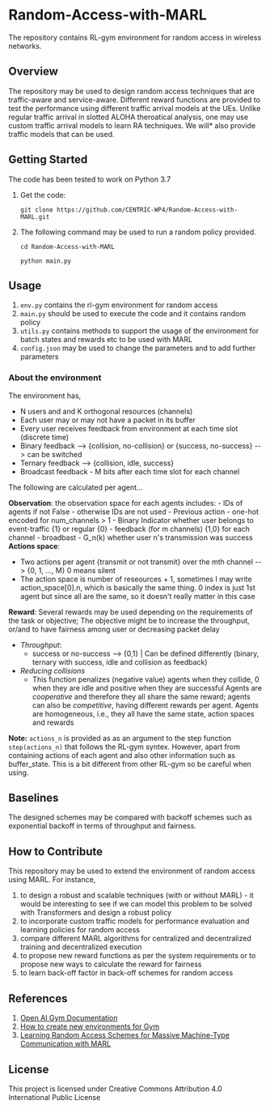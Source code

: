 # Random-Access-with-MARL
The repository contains RL-gym environment for random access in wireless networks. 

## Overview
The repository may be used to design random access techniques that are traffic-aware and service-aware. 
Different reward functions are provided to test the performance using different traffic arrival models at the UEs. 
Unlike regular traffic arrival in slotted ALOHA theroatical analysis, one may use custom traffic arrival models to learn RA techniques. We will* also provide traffic models that can be used.  

## Getting Started
The code has been tested to work on Python 3.7 

1. Get the code:
    ```
    git clone https://github.com/CENTRIC-WP4/Random-Access-with-MARL.git
    ```
3. The following command may be used to run a random policy provided. 
    ```
    cd Random-Access-with-MARL
    ```
    ```
   python main.py
    ```
## Usage

1. `env.py` contains the rl-gym environment for random access
2. `main.py` should be used to execute the code and it contains random policy
3. `utils.py` contains methods to support the usage of the environment for batch states and rewards etc to be used with MARL
4. `config.json` may be used to change the parameters and to add further parameters
### About the environment

The environment has,

- N users and and K orthogonal resources (channels)
- Each user may or may not have a packet in its buffer
- Every user receives feedback from environment at each time slot (discrete time)
- Binary feedback --> {collision, no-collision} or {success, no-success} --> can be switched
- Ternary feedback --> {collision, idle, success}
- Broadcast feedback - M bits after each time slot for each channel

The following are calculated per agent...
    
**Observation**:
the observation space for each agents includes: 
    - IDs of agents if not False - otherwise IDs are not used
    - Previous action - one-hot encoded for num_channels > 1
    - Binary Indicator whether user belongs to event-traffic {1} or regular {0}
    - feedback (for m channels) {1,0} for each channel - broadbast
    - G_n(k) whether user n's transmission was success
**Actions space**:
- Two actions per agent {transmit or not transmit} over the mth channel --> {0, 1, ..., M}
0 means silent
- The action space is number of reseources + 1, sometimes I may write action_space[0].n, which is basically the same thing. 0 index is just 1st agent but since all are the same, so it doesn't really matter in this case
        
**Reward**:
Several rewards may be used depending on the requirements of the task or objective; 
The objective might be to increase the throughput, or/and to have fairness among user or decreasing packet delay
- *Throughput*:
    - success or no-success --> {0,1} | Can be defined differently (binary, ternary with success, idle and collision as feedback)
- *Reducing collisions*
    - This function penalizes (negative value) agents when they collide, 0 when they are idle and positive when they are successful
Agents are *cooperative* and therefore they all share the same reward; agents can also be *competitive*, having different rewards per agent. 
Agents are homogeneous, i.e., they all have the same state, action spaces and rewards

**Note:** `actions_n` is provided as  as an argument to the step function `step(actions_n)` that follows the RL-gym syntex. However, apart from containing actions of each agent and also other information such as buffer_state. This is a bit different from other RL-gym so be careful when using.

## Baselines
The designed schemes may be compared with backoff schemes such as exponential backoff in terms of throughput and fairness.

## How to Contribute
This repository may be used to extend the environment of random access using MARL. For instance,
1. to design a robust and scalable techniques (with or without MARL) - it would be interesting to see if we can model this problem to be solved with Transformers and design a robust policy
2. to incorporate custom traffic models for performance evaluation and learning policies for random access
3. compare different MARL algorithms for centralized and decentralized training and decentralized execution
4. to propose new reward functions as per the system requirements or to propose new ways to calculate the reward for fairness
5. to learn back-off factor in back-off schemes for random access

## References
1. [Open AI Gym Documentation](http://gym.openai.com/docs/)
2. [How to create new environments for Gym](https://github.com/openai/gym/blob/master/docs/creating-environments.md)
3. [Learning Random Access Schemes for Massive Machine-Type Communication with MARL
](https://arxiv.org/abs/2302.07837)

## License
This project is licensed under Creative Commons Attribution 4.0 International Public License

